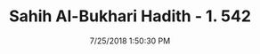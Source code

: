 ---
title        : "Sahih Al-Bukhari Hadith - 1. 542"
date         : 7/25/2018 1:50:30 PM
draft        : false
type         : "hadith"
layout       : "hadith"
BookCode     : "SHB"
VolumeNumber : "1"
HadithNumber : "542"
categories  :  ["Prayer Times-Superiority of the 'Isha' prayer"]
tags  :  ["Abu Musa"]
---